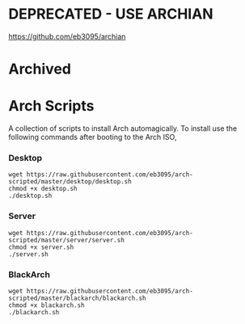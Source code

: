 # DEPRECATED - USE ARCHIAN

https://github.com/eb3095/archian

# Archived

# Arch Scripts
A collection of scripts to install Arch automagically. To install use the following commands after booting to the Arch ISO,

### Desktop
```
wget https://raw.githubusercontent.com/eb3095/arch-scripted/master/desktop/desktop.sh
chmod +x desktop.sh
./desktop.sh
```

### Server
```
wget https://raw.githubusercontent.com/eb3095/arch-scripted/master/server/server.sh
chmod +x server.sh
./server.sh
```

### BlackArch
```
wget https://raw.githubusercontent.com/eb3095/arch-scripted/master/blackarch/blackarch.sh
chmod +x blackarch.sh
./blackarch.sh
```
